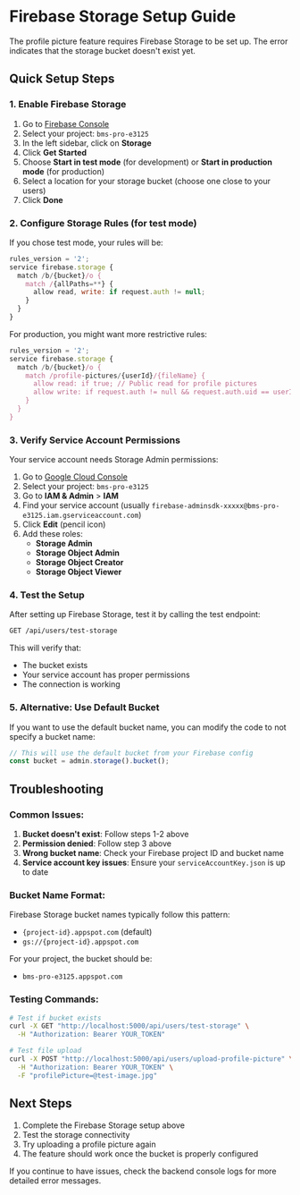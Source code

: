# Firebase Storage Setup Guide

The profile picture feature requires Firebase Storage to be set up. The error indicates that the storage bucket doesn't exist yet.

## Quick Setup Steps

### 1. Enable Firebase Storage

1. Go to [Firebase Console](https://console.firebase.google.com/)
2. Select your project: `bms-pro-e3125`
3. In the left sidebar, click on **Storage**
4. Click **Get Started**
5. Choose **Start in test mode** (for development) or **Start in production mode** (for production)
6. Select a location for your storage bucket (choose one close to your users)
7. Click **Done**

### 2. Configure Storage Rules (for test mode)

If you chose test mode, your rules will be:
```javascript
rules_version = '2';
service firebase.storage {
  match /b/{bucket}/o {
    match /{allPaths=**} {
      allow read, write: if request.auth != null;
    }
  }
}
```

For production, you might want more restrictive rules:
```javascript
rules_version = '2';
service firebase.storage {
  match /b/{bucket}/o {
    match /profile-pictures/{userId}/{fileName} {
      allow read: if true; // Public read for profile pictures
      allow write: if request.auth != null && request.auth.uid == userId;
    }
  }
}
```

### 3. Verify Service Account Permissions

Your service account needs Storage Admin permissions:

1. Go to [Google Cloud Console](https://console.cloud.google.com/)
2. Select your project: `bms-pro-e3125`
3. Go to **IAM & Admin** > **IAM**
4. Find your service account (usually `firebase-adminsdk-xxxxx@bms-pro-e3125.iam.gserviceaccount.com`)
5. Click **Edit** (pencil icon)
6. Add these roles:
   - **Storage Admin**
   - **Storage Object Admin**
   - **Storage Object Creator**
   - **Storage Object Viewer**

### 4. Test the Setup

After setting up Firebase Storage, test it by calling the test endpoint:

```bash
GET /api/users/test-storage
```

This will verify that:
- The bucket exists
- Your service account has proper permissions
- The connection is working

### 5. Alternative: Use Default Bucket

If you want to use the default bucket name, you can modify the code to not specify a bucket name:

```javascript
// This will use the default bucket from your Firebase config
const bucket = admin.storage().bucket();
```

## Troubleshooting

### Common Issues:

1. **Bucket doesn't exist**: Follow steps 1-2 above
2. **Permission denied**: Follow step 3 above
3. **Wrong bucket name**: Check your Firebase project ID and bucket name
4. **Service account key issues**: Ensure your `serviceAccountKey.json` is up to date

### Bucket Name Format:

Firebase Storage bucket names typically follow this pattern:
- `{project-id}.appspot.com` (default)
- `gs://{project-id}.appspot.com`

For your project, the bucket should be:
- `bms-pro-e3125.appspot.com`

### Testing Commands:

```bash
# Test if bucket exists
curl -X GET "http://localhost:5000/api/users/test-storage" \
  -H "Authorization: Bearer YOUR_TOKEN"

# Test file upload
curl -X POST "http://localhost:5000/api/users/upload-profile-picture" \
  -H "Authorization: Bearer YOUR_TOKEN" \
  -F "profilePicture=@test-image.jpg"
```

## Next Steps

1. Complete the Firebase Storage setup above
2. Test the storage connectivity
3. Try uploading a profile picture again
4. The feature should work once the bucket is properly configured

If you continue to have issues, check the backend console logs for more detailed error messages.
